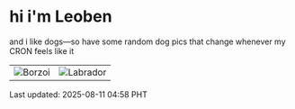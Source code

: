 # hi i'm Leoben

and i like dogs—so have some random dog pics that change whenever my CRON feels like it

|  |  |
|--------|----------|
| ![Borzoi](https://random-dog-vercel.vercel.app/api/random-borzoi?v=1754859528) | ![Labrador](https://random-dog-vercel.vercel.app/api/random-labrador?v=1754859528) |

Last updated: 2025-08-11 04:58 PHT
